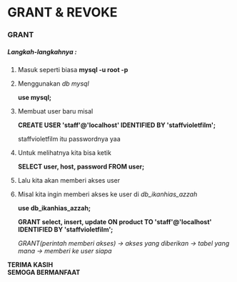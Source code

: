 <h1>GRANT & REVOKE</h1>
<h3>GRANT</h3>
<h5>Langkah-langkahnya :</h5>
<ol>
   <li>Masuk seperti biasa <b>mysql -u root -p</b></li>
   <li>
      <p>Menggunakan <i>db mysql</i></p>
      <p><b>use mysql;</b></p>
   </li>
   <li>
      <p>Membuat user baru misal</p>
      <p><b>CREATE USER 'staff'@'localhost' IDENTIFIED BY 'staffvioletfilm';</b></p>
      <p>staffvioletfilm itu passwordnya yaa</p>
   </li>
   <li>
      <p>Untuk melihatnya kita bisa ketik</p>
      <p><b>SELECT user, host, password FROM user;</b></p>
   </li>
   <li>
      <p>Lalu kita akan memberi akses user</p>
   </li>
   <li>
      <p>Misal kita ingin memberi akses ke user di <i>db_ikanhias_azzah</i></p>
      <p><b>use db_ikanhias_azzah;</b></p>
      <p><b>GRANT select, insert, update ON product TO 'staff'@'localhost' IDENTIFIED BY 'staffvioletfilm';</b></p>
       <p><i>GRANT(perintah memberi akses) -> akses yang diberikan -> tabel yang mana -> memberi ke user siapa</i></p>
   </li>
</ol>

__TERIMA KASIH<br>SEMOGA BERMANFAAT__
